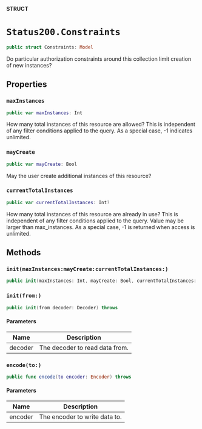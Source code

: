 **STRUCT**

# `Status200.Constraints`

```swift
public struct Constraints: Model
```

Do particular authorization constraints around this collection limit creation of new instances?

## Properties
### `maxInstances`

```swift
public var maxInstances: Int
```

How many total instances of this resource are allowed? This is independent of any filter conditions applied to the query. As a special case, -1 indicates unlimited.

### `mayCreate`

```swift
public var mayCreate: Bool
```

May the user create additional instances of this resource?

### `currentTotalInstances`

```swift
public var currentTotalInstances: Int?
```

How many total instances of this resource are already in use? This is independent of any filter conditions applied to the query. Value may be larger than max_instances. As a special case, -1 is returned when access is unlimited.

## Methods
### `init(maxInstances:mayCreate:currentTotalInstances:)`

```swift
public init(maxInstances: Int, mayCreate: Bool, currentTotalInstances: Int? = nil)
```

### `init(from:)`

```swift
public init(from decoder: Decoder) throws
```

#### Parameters

| Name | Description |
| ---- | ----------- |
| decoder | The decoder to read data from. |

### `encode(to:)`

```swift
public func encode(to encoder: Encoder) throws
```

#### Parameters

| Name | Description |
| ---- | ----------- |
| encoder | The encoder to write data to. |
